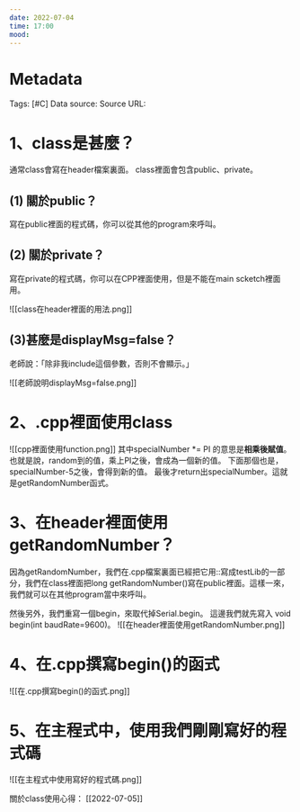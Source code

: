 ```yaml
---
date: 2022-07-04
time: 17:00
mood:
---
```

# Metadata
Tags: [#C]
Data source: 
Source URL: []()



# 1、class是甚麼？
通常class會寫在header檔案裏面。
class裡面會包含public、private。

## (1) 關於public？
寫在public裡面的程式碼，你可以從其他的program來呼叫。

## (2) 關於private？
寫在private的程式碼，你可以在CPP裡面使用，但是不能在main scketch裡面用。

![[class在header裡面的用法.png]]

## (3)甚麼是displayMsg=false？
老師說：「除非我include這個參數，否則不會顯示。」

![[老師說明displayMsg=false.png]]

# 2、.cpp裡面使用class
![[cpp裡面使用function.png]]
其中specialNumber \*= PI 的意思是**相乘後賦值**。也就是說，random到的值，乘上PI之後，會成為一個新的值。
下面那個也是，specialNumber-5之後，會得到新的值。
最後才return出specialNumber。這就是getRandomNumber函式。

# 3、在header裡面使用getRandomNumber？
因為getRandomNumber，我們在.cpp檔案裏面已經把它用::寫成testLib的一部分，我們在class裡面把long getRandomNumber()寫在public裡面。這樣一來，我們就可以在其他program當中來呼叫。

然後另外，我們重寫一個begin，來取代掉Serial.begin。
這邊我們就先寫入 void begin(int baudRate=9600)。
![[在header裡面使用getRandomNumber.png]]

# 4、在.cpp撰寫begin()的函式
![[在.cpp撰寫begin()的函式.png]]

# 5、在主程式中，使用我們剛剛寫好的程式碼
![[在主程式中使用寫好的程式碼.png]]

關於class使用心得：
[[2022-07-05]]